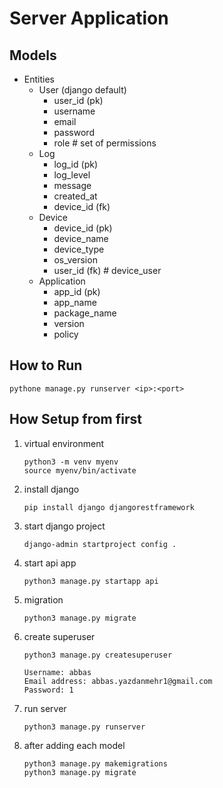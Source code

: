 # Server Application

## Models

- Entities
  - User (django default)
    - user_id (pk)
    - username
    - email
    - password
    - role                      # set of permissions
  - Log
    - log_id (pk)
    - log_level
    - message
    - created_at
    - device_id (fk)
  - Device
    - device_id (pk)
    - device_name
    - device_type
    - os_version
    - user_id (fk)              # device_user
  - Application
    - app_id (pk)
    - app_name
    - package_name
    - version
    - policy

## How to Run

```shell
pythone manage.py runserver <ip>:<port>
```

## How Setup from first

1. virtual environment

    ```shell
    python3 -m venv myenv
    source myenv/bin/activate
    ```

2. install django

    ```shell
    pip install django djangorestframework
    ```

3. start django project

    ```shell
    django-admin startproject config . 
    ```

4. start api app

    ```shell
    python3 manage.py startapp api 
    ```

5. migration

    ```shell
    python3 manage.py migrate
    ```

6. create superuser

    ```shell
    python3 manage.py createsuperuser

    Username: abbas
    Email address: abbas.yazdanmehr1@gmail.com
    Password: 1
    ```

7. run server

    ```shell
    python3 manage.py runserver
    ```

8. after adding each model

    ```shell
    python3 manage.py makemigrations
    python3 manage.py migrate
    ```
